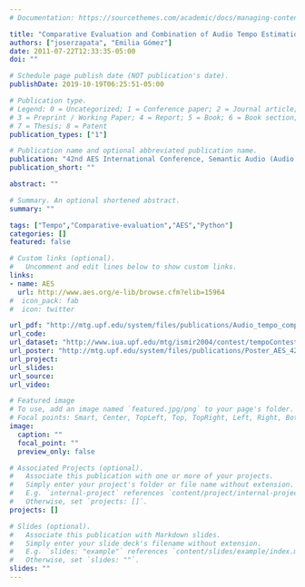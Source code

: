 ```yaml
---
# Documentation: https://sourcethemes.com/academic/docs/managing-content/

title: "Comparative Evaluation and Combination of Audio Tempo Estimation Approaches"
authors: ["joserzapata", "Emilia Gómez"]
date: 2011-07-22T12:33:35-05:00
doi: ""

# Schedule page publish date (NOT publication's date).
publishDate: 2019-10-19T06:25:51-05:00

# Publication type.
# Legend: 0 = Uncategorized; 1 = Conference paper; 2 = Journal article;
# 3 = Preprint / Working Paper; 4 = Report; 5 = Book; 6 = Book section;
# 7 = Thesis; 8 = Patent
publication_types: ["1"]

# Publication name and optional abbreviated publication name.
publication: "42nd AES International Conference, Semantic Audio (Audio Engineering Society), P.198-207, Ilmenau, Germany."
publication_short: ""

abstract: ""

# Summary. An optional shortened abstract.
summary: ""

tags: ["Tempo","Comparative-evaluation","AES","Python"]
categories: []
featured: false

# Custom links (optional).
#   Uncomment and edit lines below to show custom links.
links:
- name: AES
  url: http://www.aes.org/e-lib/browse.cfm?elib=15964
#  icon_pack: fab
#  icon: twitter

url_pdf: "http://mtg.upf.edu/system/files/publications/Audio_tempo_comparison_Zapata_Gomez.pdf"
url_code:
url_dataset: "http://www.iua.upf.edu/mtg/ismir2004/contest/tempoContest/data3.tar.gz"
url_poster: "http://mtg.upf.edu/system/files/publications/Poster_AES_42_Tempo_comparison_2011.pdf"
url_project:
url_slides:
url_source:
url_video:

# Featured image
# To use, add an image named `featured.jpg/png` to your page's folder. 
# Focal points: Smart, Center, TopLeft, Top, TopRight, Left, Right, BottomLeft, Bottom, BottomRight.
image:
  caption: ""
  focal_point: ""
  preview_only: false

# Associated Projects (optional).
#   Associate this publication with one or more of your projects.
#   Simply enter your project's folder or file name without extension.
#   E.g. `internal-project` references `content/project/internal-project/index.md`.
#   Otherwise, set `projects: []`.
projects: []

# Slides (optional).
#   Associate this publication with Markdown slides.
#   Simply enter your slide deck's filename without extension.
#   E.g. `slides: "example"` references `content/slides/example/index.md`.
#   Otherwise, set `slides: ""`.
slides: ""
---
```

